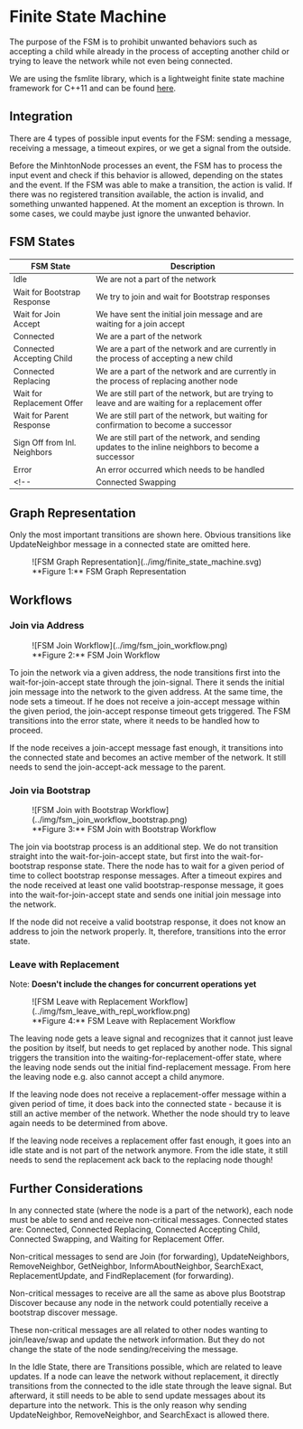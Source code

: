 # Finite State Machine

The purpose of the FSM is to prohibit unwanted behaviors such as accepting a child while already in the process of accepting another child or trying to leave the network while not even being connected.

We are using the fsmlite library, which is a lightweight finite state machine framework for C++11 and can be found [here](https://github.com/tkem/fsmlite).

## Integration

There are 4 types of possible input events for the FSM: sending a message, receiving a message, a timeout expires, or we get a signal from the outside.

Before the MinhtonNode processes an event, the FSM has to process the input event and check if this behavior is allowed, depending on the states and the event.
If the FSM was able to make a transition, the action is valid.
If there was no registered transition available, the action is invalid, and something unwanted happened.
At the moment an exception is thrown.
In some cases, we could maybe just ignore the unwanted behavior.

## FSM States

| FSM State                    | Description                                                                                         |
|------------------------------|-----------------------------------------------------------------------------------------------------|
| Idle                         | We are not a part of the network                                                                    |
| Wait for Bootstrap Response  | We try to join and wait for Bootstrap responses                                                     |
| Wait for Join Accept         | We have sent the initial join message and are waiting for a join accept                             |
| Connected                    | We are a part of the network                                                                        |
| Connected Accepting Child    | We are a part of the network and are currently in the process of accepting a new child              |
| Connected Replacing          | We are a part of the network and are currently in the process of replacing another node             |
| Wait for Replacement Offer   | We are still part of the network, but are trying to leave and are waiting for a replacement offer   |
| Wait for Parent Response     | We are still part of the network, but waiting for confirmation to become a successor                |
| Sign Off from Inl. Neighbors | We are still part of the network, and sending updates to the inline neighbors to become a successor |
| Error                        | An error occurred which needs to be handled                                                         |
<!--| Connected Swapping           | We are a part of the network and are currently in the process of swapping our position              |-->

## Graph Representation

Only the most important transitions are shown here. Obvious transitions like UpdateNeighbor message in a connected state are omitted here.

<figure markdown>
  <a id="fig_fsm_graph"></a>
  ![FSM Graph Representation](../img/finite_state_machine.svg)
  <figcaption markdown>**Figure 1:** FSM Graph Representation</figcaption>
</figure>

## Workflows

### Join via Address

<figure markdown>
  <a id="fig_fsm_join_address"></a>
  ![FSM Join Workflow](../img/fsm_join_workflow.png)
  <figcaption markdown>**Figure 2:** FSM Join Workflow</figcaption>
</figure>

To join the network via a given address, the node transitions first into the wait-for-join-accept state through the join-signal.
There it sends the initial join message into the network to the given address.
At the same time, the node sets a timeout.
If he does not receive a join-accept message within the given period, the join-accept response timeout gets triggered.
The FSM transitions into the error state, where it needs to be handled how to proceed.

If the node receives a join-accept message fast enough, it transitions into the connected state and becomes an active member of the network.
It still needs to send the join-accept-ack message to the parent.

### Join via Bootstrap

<figure markdown>
  <a id="fig_fsm_join_bootstrap"></a>
  ![FSM Join with Bootstrap Workflow](../img/fsm_join_workflow_bootstrap.png)
  <figcaption markdown>**Figure 3:** FSM Join with Bootstrap Workflow</figcaption>
</figure>

The join via bootstrap process is an additional step.
We do not transition straight into the wait-for-join-accept state, but first into the wait-for-bootstrap response state.
There the node has to wait for a given period of time to collect bootstrap response messages.
After a timeout expires and the node received at least one valid bootstrap-response message, it goes into the wait-for-join-accept state and sends one initial join message into the network.

If the node did not receive a valid bootstrap response, it does not know an address to join the network properly.
It, therefore, transitions into the error state.

### Leave with Replacement

Note: **Doesn't include the changes for concurrent operations yet**

<figure markdown>
  <a id="fig_fsm_leave"></a>
  ![FSM Leave with Replacement Workflow](../img/fsm_leave_with_repl_workflow.png)
  <figcaption markdown>**Figure 4:** FSM Leave with Replacement Workflow</figcaption>
</figure>

The leaving node gets a leave signal and recognizes that it cannot just leave the position by itself, but needs to get replaced by another node.
This signal triggers the transition into the waiting-for-replacement-offer state, where the leaving node sends out the initial find-replacement message.
From here the leaving node e.g. also cannot accept a child anymore.

If the leaving node does not receive a replacement-offer message within a given period of time, it does back into the connected state - because it is still an active member of the network.
Whether the node should try to leave again needs to be determined from above.

If the leaving node receives a replacement offer fast enough, it goes into an idle state and is not part of the network anymore.
From the idle state, it still needs to send the replacement ack back to the replacing node though!

<!--### Swap

![Figure 5](../img/fsm_swap_workflow.png "FSM Swap Workflow")

The node that is initiating the position swapping is called the initiator.
The node that the initiator wants to swap with is called the acceptor.

After the initiator gets the swap signal, the FSM transitions into the connected-swapping state.
In that state, the initiator is allowed to send the swap offer to the acceptor.
The acceptor receives the swap offer in the connected state.
The acceptor does not transition into the connected-swapping state, because for him the procedure is finished right after processing the swap offer by sending the swap ack. By then the position-swap is done for him.

The initiator receives a swap ack in the connected-swapping state and transitions back into the connected state.
If the initiator does not receive a swap ack within a certain period of time, a timeout gets triggered and the initiator transitions back into the connected state that way.-->

## Further Considerations

In any connected state (where the node is a part of the network), each node must be able to send and receive non-critical messages.
Connected states are: Connected, Connected Replacing, Connected Accepting Child, Connected Swapping, and Waiting for Replacement Offer.

Non-critical messages to send are Join (for forwarding), UpdateNeighbors, RemoveNeighbor, GetNeighbor, InformAboutNeighbor, SearchExact, ReplacementUpdate, and FindReplacement (for forwarding).

Non-critical messages to receive are all the same as above plus Bootstrap Discover because any node in the network could potentially receive a bootstrap discover message.

These non-critical messages are all related to other nodes wanting to join/leave/swap and update the network information.
But they do not change the state of the node sending/receiving the message.

In the Idle State, there are Transitions possible, which are related to leave updates.
If a node can leave the network without replacement, it directly transitions from the connected to the idle state through the leave signal.
But afterward, it still needs to be able to send update messages about its departure into the network.
This is the only reason why sending UpdateNeighbor, RemoveNeighbor, and SearchExact is allowed there.
